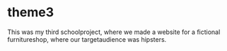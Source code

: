# theme3
This was my third schoolproject, where we made a website for a fictional furnitureshop, where our targetaudience was hipsters.
